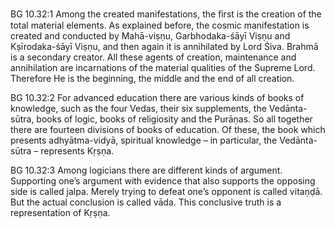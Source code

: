 BG 10.32:1	Among the created manifestations, the ﬁrst is the creation of the total material elements. As explained before, the cosmic manifestation is created and conducted by Mahā-viṣṇu, Garbhodaka-śāyī Viṣṇu and Kṣīrodaka-śāyī Viṣṇu, and then again it is annihilated by Lord Śiva. Brahmā is a secondary creator. All these agents of creation, maintenance and annihilation are incarnations of the material qualities of the Supreme Lord. Therefore He is the beginning, the middle and the end of all creation.

BG 10.32:2	For advanced education there are various kinds of books of knowledge, such as the four Vedas, their six supplements, the Vedānta-sūtra, books of logic, books of religiosity and the Purāṇas. So all together there are fourteen divisions of books of education. Of these, the book which presents adhyātma-vidyā, spiritual knowledge – in particular, the Vedānta-sūtra – represents Kṛṣṇa.

BG 10.32:3	Among logicians there are different kinds of argument. Supporting one’s argument with evidence that also supports the opposing side is called jalpa. Merely trying to defeat one’s opponent is called vitaṇḍā. But the actual conclusion is called vāda. This conclusive truth is a representation of Kṛṣṇa.